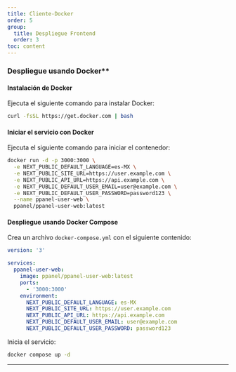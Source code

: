 ```yaml
---
title: Cliente-Docker
order: 5
group: 
  title: Despliegue Frontend
  order: 3
toc: content
---
```


### Despliegue usando Docker\*\*

#### Instalación de Docker

Ejecuta el siguiente comando para instalar Docker:

```bash
curl -fsSL https://get.docker.com | bash
```

#### Iniciar el servicio con Docker

Ejecuta el siguiente comando para iniciar el contenedor:

```bash
docker run -d -p 3000:3000 \
  -e NEXT_PUBLIC_DEFAULT_LANGUAGE=es-MX \
  -e NEXT_PUBLIC_SITE_URL=https://user.example.com \
  -e NEXT_PUBLIC_API_URL=https://api.example.com \
  -e NEXT_PUBLIC_DEFAULT_USER_EMAIL=user@example.com \
  -e NEXT_PUBLIC_DEFAULT_USER_PASSWORD=password123 \
  --name ppanel-user-web \
  ppanel/ppanel-user-web:latest
```

#### Despliegue usando Docker Compose

Crea un archivo `docker-compose.yml` con el siguiente contenido:

```yaml
version: '3'

services:
  ppanel-user-web:
    image: ppanel/ppanel-user-web:latest
    ports:
      - '3000:3000'
    environment:
      NEXT_PUBLIC_DEFAULT_LANGUAGE: es-MX
      NEXT_PUBLIC_SITE_URL: https://user.example.com
      NEXT_PUBLIC_API_URL: https://api.example.com
      NEXT_PUBLIC_DEFAULT_USER_EMAIL: user@example.com
      NEXT_PUBLIC_DEFAULT_USER_PASSWORD: password123
```

Inicia el servicio:

```bash
docker compose up -d
```

---

